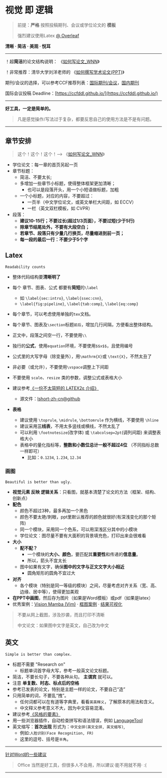 # 视觉 即 逻辑

> 前提：**严格** 按照投稿期刊、会议或学位论文的 **模板**
> 
> 强烈建议使用Latex [@ Overleaf](https://www.overleaf.com/learn)



**清晰 · 简洁 · 美观 · 悦耳**




----------
！超**简洁**的论文结构说明： 《[如何写论文_WNN](如何写论文_WNN.pdf)》

！非常推荐：清华大学刘洋老师的 《[如何撰写学术论文(PPT)](如何撰写学术论文-刘洋（清华大学）-总结.pdf)》

期刊/会议的选择，可以参考CCF推荐列表：[国际期刊/会议](中国计算机学会推荐国际学术会议和期刊目录-2022更名版.pdf)，[国内期刊](计算领域高质量科技期刊分级目录.pdf)

国际会议投稿 Deadline：[https://ccfddl.github.io/](https://ccfddl.github.io/)

----------
**好工具，一定是简单的。**

> 凡是感觉操作/写法过于复杂，都要反思自己的使用方法是不是有问题。

----------


## 章节安排

> 这个！这个！这个！--> 《[如何写论文_WNN](如何写论文_WNN.pdf)》 

- 学位论文：每一章的首页另起一页
- 章节标题：
  - 简洁、不要太长;
  - 多增加一些章节小标题，使得整体框架更加清晰；
    - 也可以是段落开头，用一个小短语做标题，加粗
  - 一个小标题，对应的内容，不要超过：
    - 一页半（中文学位论文，或英文单栏大间距，如 ECCV）
    - 一栏（英文双栏模板，如 CVPR）
- 段落：
  - **建议10-15行；不要过长(超过1/3页面），不要过短(少于5行)**
  - **除章节结尾处外，不要有大段空白；**
  - **若章节、段落只有少量几行换页，尽量缩进到前一页；**
  - **每一段的最后一行：不要少于5个字**
 
    
## Latex
```
Readability counts
```
- 整体代码结构要**清晰明了**
- 每个 章节、图表、公式 都要有**简短**的`\label`
  - 如 `\label{sec:intro}`, `\label{ssec:cnn}`, 
  - `\label{fig:pipeline}`, `\label{tab:comp}`, `\label{eq:comp}`
- 每个章节，可以考虑使用单独的`tex`文档。
- 每个章节、图表及`\section`标题`前后`，增加几行间隔，方便看出整体结构。
- 正文中，段落之间空一行，不要使用`\\`
- 独行的**公式**，使用`equation`环境，不要使用`$$x$$`，且使用编号
- 公式里的大写字母（除变量外），用`\mathrm{X}`或 `\text{X}`，不然太丑了
- 非必要（或允许），不要使用`\vspace`调整上下间距
- 不要使用 `scale`、`resize` 类的参数，调整公式或表格大小
- 建议参考[《一份不太简短的 LATEX2ε 介绍》](lshort-zh-cn.pdf)
  - 源文件：[lshort-zh-cn@github](https://github.com/CTeX-org/lshort-zh-cn)

- **表格**
  - 建议使用 `\toprule`, `\midrule`, `\bottomrule` 作为横线，不要使用 `\hline`
  - 建议采用**三线表**，不用太多竖线或横线，不然太乱了
  - 可以利用 `\footnotesize`(改字体) 或 `\tabcolsep=2pt`(调列间距) 来调整表格大小
  - 表格中的量化指标等，**整数和小数位总计一般不超过4位** （不同指标总数一样即可）
    - 比如：`0.1234`, `1.234`, `12.34`
 
### 画图
```
Beautiful is better than ugly. 
```
- **视觉元素 反映 逻辑关系**：只看图，就基本清楚了论文的方法（框架、结构、创新点）
- **配色**
  - 颜色不超过3种，最多再加一个黑色
  - 颜色不要太艳/刺眼，ppt里默认推荐的颜色就很好(有深浅变化的那个矩阵)
  - 同一个模块，采用同一个色系，可以用深浅区分其中的小模块
  - 学位论文：图尽量不要有大面积的背景填充色，打印出来会很难看
- **大小**
  - **配不配？**
    - 一个模块的**大小、颜色**，要匹配其**重要性**和传递的**信息量**。
    - 所以，箭头不宜太长
  - 图中如果有文字，确保**图中的文字与正文文字大小相近**
    - 圆角矩形的圆角不宜过大
- **对齐**
  - 各个模块（特别是同一等级的模块）之间，尽量考虑对齐关系（宽、高、边缘、居中等），使得更加美观
- **在PPT中画图**，然后存为图片（如果是Word模板）或pdf（如果是latex）
- 优秀案例：[Vision Mamba (Vim)](https://github.com/hustvl/Vim) · [框图案例](exemples-fig-pipeline) · [结果可视化](exemples-visual-plots)
> 不要从网上截图，涉及抄袭，而且打印不清晰
> 
> 中文论文：如果图中文字是英文，自己改为中文

## 英文
```
Simple is better than complex. 
```
- 标题不需要 "Research on"
  - 标题单词首字母大写，参考一般英文论文标题。
- 简洁，不要长句子，不要各种从句。 **主谓宾** 就可以。
- 注意 **单复数、时态、标点后的空格**
- 参考已发表的论文，特别是主题一样的论文，不要自己“造”
- 只用简单的词，不要乱“拽”。
  - 任何词都可以在有道等字典里，看看`英英释义`，了解原本的用法和含义。
  - 中文释义参考意义不大，因为中文容易混淆。
- 建议参考[《风格的要素》](EoS_4thEd.pdf)
- 用一些浏览器插件，自动检查拼写和语法错误，例如 [LanguageTool](https://languagetool.org/)
- 英文缩写：**首次出现** 形式为：`中文全拼(英文全拼, 英文缩写)`,
  - 例如:`人脸识别(Face Recognition, FR)`
  - 这里的逗号、括号是`半角`。




----------
[针对Word的一些建议](TechNotesWord.md)
> Office 当然是好工具，但很多人不会用，所以建议·能不用就不用·  :(
----------


